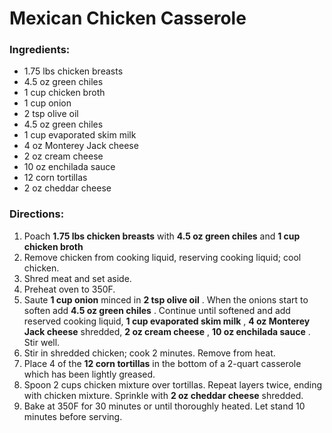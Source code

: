# Mexican Chicken Casserole 

### Ingredients: 
* 1.75 lbs chicken breasts
* 4.5 oz green chiles
* 1 cup chicken broth
* 1 cup onion
* 2 tsp olive oil
* 4.5 oz green chiles
* 1 cup evaporated skim milk
* 4 oz Monterey Jack cheese
* 2 oz cream cheese
* 10 oz enchilada sauce
* 12 corn tortillas
* 2 oz cheddar cheese

### Directions: 
1. Poach **1.75 lbs chicken breasts** with **4.5 oz green chiles** and **1 cup chicken broth** 
2. Remove chicken from cooking liquid, reserving cooking liquid; cool chicken. 
3. Shred meat and set aside. 
4. Preheat oven to 350F. 
5. Saute **1 cup onion** minced in **2 tsp olive oil** . When the onions start to soften add **4.5 oz green chiles** . Continue until softened and add reserved cooking liquid, **1 cup evaporated skim milk** , **4 oz Monterey Jack cheese** shredded, **2 oz cream cheese** , **10 oz enchilada sauce** . Stir well. 
6. Stir in shredded chicken; cook 2 minutes. Remove from heat. 
7. Place 4 of the **12 corn tortillas** in the bottom of a 2-quart casserole which has been lightly greased. 
8. Spoon 2 cups chicken mixture over tortillas. Repeat layers twice, ending with chicken mixture. Sprinkle with **2 oz cheddar cheese** shredded. 
9. Bake at 350F for 30 minutes or until thoroughly heated. Let stand 10 minutes before serving. 
